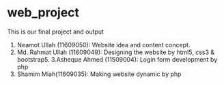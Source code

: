 # web_project

This is our final  project and output
1. Neamot Ullah (11609050): Website idea and content concept.
2. Md. Rahmat Ullah (11609049): Designing the website by html5, css3 & bootstrap5.
3.Asheque Ahmed (11509004): Login form development by php
4. Shamim Miah(11609035): Making  website dynamic by php
